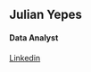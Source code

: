 ## **Julian Yepes**
#### Data Analyst
[Linkedin](https://www.linkedin.com/in/julian-yepes-b7b7b119b/)
